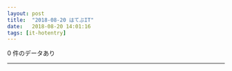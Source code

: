 ```yaml
---
layout: post
title:  "2018-08-20 はてぶIT"
date:   2018-08-20 14:01:16
tags: [it-hotentry]
---
```

0 件のデータあり

<hr>
